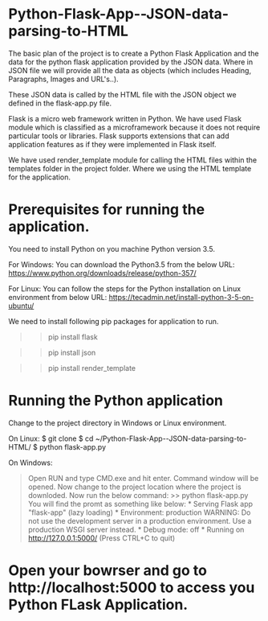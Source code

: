 # Python-Flask-App--JSON-data-parsing-to-HTML

The basic plan of the project is to create a Python Flask Application and the data for the python flask application provided by the JSON data.
Where in JSON file we will provide all the data as objects (which includes Heading, Paragraphs, Images and URL's..).

These JSON data is called by the HTML file with the JSON object we defined in the flask-app.py file.

Flask is a micro web framework written in Python.
We have used Flask module which is classified as a microframework because it does not require particular tools or libraries. Flask supports extensions that can add application features as if they were implemented in Flask itself. 

We have used render_template module for calling the HTML files within the templates folder in the project folder. Where we using the HTML template for the application.

# Prerequisites for running the application.

You need to install Python on you machine Python version 3.5.

For Windows:
You can download the Python3.5 from the below URL:
  https://www.python.org/downloads/release/python-357/
  
For Linux:
You can follow the steps for the Python installation on Linux environment from below URL:
  https://tecadmin.net/install-python-3-5-on-ubuntu/

We need to install following pip packages for application to run.

>> pip install flask

>> pip install json

>> pip install render_template

# Running the Python application 

Change to the project directory in Windows or Linux environment.

On Linux:
$ git clone 
$ cd ~/Python-Flask-App--JSON-data-parsing-to-HTML/
$ python flask-app.py

On Windows:
> Open RUN and type CMD.exe and hit enter.
> Command window will be opened.
> Now change to the project location where the project is downloded.
> Now run the below command:
    >> python flask-app.py
> You will find the promt as something like below:
     * Serving Flask app "flask-app" (lazy loading)
     * Environment: production
        WARNING: Do not use the development server in a production environment.
         Use a production WSGI server instead.
     * Debug mode: off
     * Running on http://127.0.0.1:5000/ (Press CTRL+C to quit)
    
# Open your bowrser and go to http://localhost:5000 to access you Python FLask Application.     
    
    
